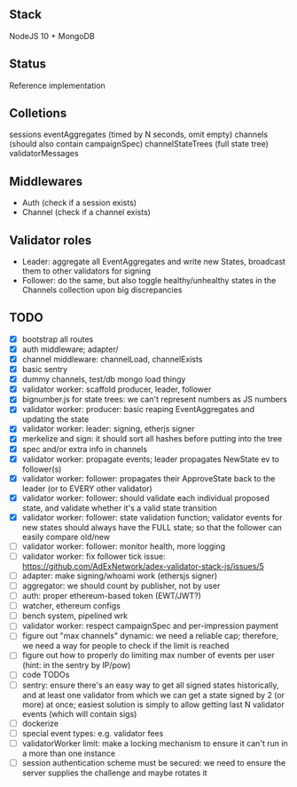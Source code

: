 ## Stack

NodeJS 10 + MongoDB

## Status

Reference implementation

## Colletions

sessions
eventAggregates (timed by N seconds, omit empty)
channels (should also contain campaignSpec)
channelStateTrees (full state tree)
validatorMessages

## Middlewares

* Auth (check if a session exists)
* Channel (check if a channel exists)

## Validator roles

* Leader: aggregate all EventAggregates and write new States, broadcast them to other validators for signing
* Follower: do the same, but also toggle healthy/unhealthy states in the Channels collection upon big discrepancies


## TODO

- [x] bootstrap all routes
- [x] auth middleware; adapter/
- [x] channel middleware: channelLoad, channelExists 
- [x] basic sentry
- [x] dummy channels, test/db mongo load thingy
- [x] validator worker: scaffold producer, leader, follower
- [x] bignumber.js for state trees: we can't represent numbers as JS numbers
- [x] validator worker: producer: basic reaping EventAggregates and updating the state
- [x] validator worker: leader: signing, etherjs signer
- [x] merkelize and sign: it should sort all hashes before putting into the tree
- [x] spec and/or extra info in channels
- [x] validator worker: propagate events; leader propagates NewState ev to follower(s)
- [x] validator worker: follower: propagates their ApproveState back to the leader (or to EVERY other validator)
- [x] validator worker: follower: should validate each individual proposed state, and validate whether it's a valid state transition
- [x] validator worker: follower: state validation function; validator events for new states should always have the FULL state; so that the follower can easily compare old/new
- [ ] validator worker: follower: monitor health, more logging
- [ ] validator worker: fix follower tick issue: https://github.com/AdExNetwork/adex-validator-stack-js/issues/5
- [ ] adapter: make signing/whoami work (ethersjs signer)
- [ ] aggregator: we should count by publisher, not by user
- [ ] auth: proper ethereum-based token (EWT/JWT?)
- [ ] watcher, ethereum configs
- [ ] bench system, pipelined wrk
- [ ] validator worker: respect campaignSpec and per-impression payment
- [ ] figure out "max channels" dynamic: we need a reliable cap; therefore, we need a way for people to check if the limit is reached
- [ ] figure out how to properly do limiting max number of events per user (hint: in the sentry by IP/pow)
- [ ] code TODOs
- [ ] sentry: ensure there's an easy way to get all signed states historically, and at least one validator from which we can get a state signed by 2 (or more) at once; easiest solution is simply to allow getting last N validator events (which will contain sigs)
- [ ] dockerize
- [ ] special event types: e.g. validator fees
- [ ] validatorWorker limit: make a locking mechanism to ensure it can't run in a more than one instance
- [ ] session authentication scheme must be secured: we need to ensure the server supplies the challenge and maybe rotates it
